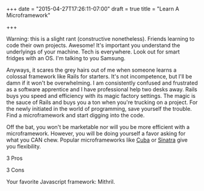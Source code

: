 +++
date = "2015-04-27T17:26:11-07:00"
draft = true
title = "Learn A Microframework"

+++

Warning: this is a slight rant (constructive nonetheless). Friends learning to code their own projects. Awesome! It's important you understand the underlyings of your machine. Tech is everywhere. Look out for smart fridges with an OS. I'm talking to you Samsung.

Anyways, it scares the grey hairs out of me when someone learns a colossal framework like Rails for starters. It's not incompetence, but I'll be damn if it won't be overwhelming. I am consistently confused and frustrated as a software apprentice and I have professional help two desks away. Rails buys you speed and efficiency with its magic factory settings. The magic is the sauce of Rails and buys you a ton when you're trucking on a project. For the newly initiated in the world of programming, save yourself the trouble. Find a microframework and start digging into the code.

Off the bat, you won't be marketable nor will you be more efficient with a microframework. However, you will be doing yourself a favor asking for what you CAN chew. Popular microframeworks like [Cuba](https://github.com/soveran/cuba) or [Sinatra](https://github.com/sinatra/sinatra) give you flexibility.

3 Pros

3 Cons

Your favorite Javascript framework: Mithril.

